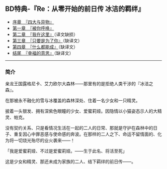 ## BD特典-『Re：从零开始的前日传 冰洁的羁绊』

- [序章　『四大与异物』](00.html)
- [第一章　『被你呼唤』](01.html)
- [第二章　『我在这里』](02.html)（译文缺损）
- [第三章　『只要是为了你』](03.html)（缺译文）
- [第四章　『什么都能成』](04.html)（缺译文）
- [结尾　『幸福的意思』](05.html)（缺译文）

------

### 简介

亲龙王国露格尼卡、艾力欧尔大森林——那里有的是拒绝人类干涉的『冰洁之森』。

在那被永不融化的雪与冰覆盖的森林深处、住着一名少女和一只精灵。

披着一头银发、拥有深紫色眼瞳的少女、爱蜜莉娅。因隐情以小猫姿态示人的大精灵、帕克。

没有契约关系、只是看情况生活在一起的二人的日常、那就是守护在森林中的日子、重复因心中罪恶感与使命感的奔波。在那样的二人之下、命运不留情面的、化为将一切烧光殆尽的业火袭来——！

「我是爱蜜莉娅、不过是爱蜜莉娅。——生于此名、将活至死」

这是少女和精灵、那还未成为家族的二人、结下羁绊的前日传——。

